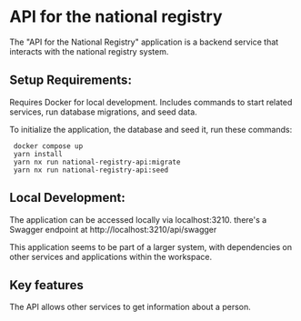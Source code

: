 # API for the national registry
The "API for the National Registry" application is a backend service that interacts with the national registry system. 

## Setup Requirements:

Requires Docker for local development.
Includes commands to start related services, run database migrations, and seed data.

To initialize the application, the database and seed it, run these commands:

``` 
 docker compose up
 yarn install
 yarn nx run national-registry-api:migrate
 yarn nx run national-registry-api:seed
```

## Local Development:
The application can be accessed locally via localhost:3210. there's a Swagger endpoint at http://localhost:3210/api/swagger


This application seems to be part of a larger system, with dependencies on other services and applications within the workspace.

## Key features

The API allows other services to get information about a person.